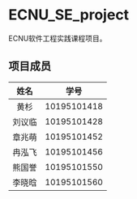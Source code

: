 # ECNU_SE_project

ECNU软件工程实践课程项目。

## 项目成员

|  姓名  |    学号     |
| :----: | :---------: |
|  黄杉  | 10195101418 |
| 刘议临 | 10195101428 |
| 章兆萌 | 10195101452 |
| 冉泓飞 | 10195101456 |
| 熊国誉 | 10195101550 |
| 李晓晗 | 10195101560 |
